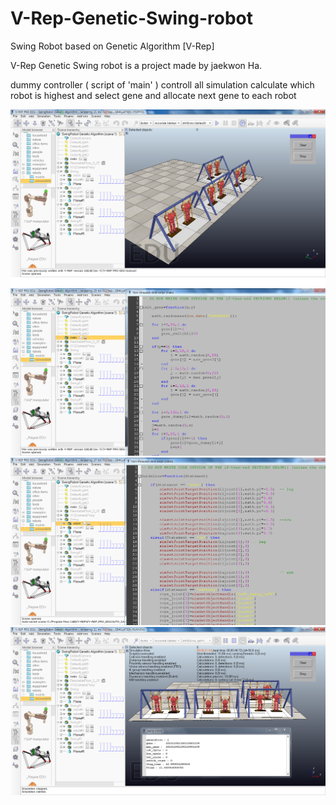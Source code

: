 # V-Rep-Genetic-Swing-robot
Swing Robot based on Genetic Algorithm [V-Rep]

V-Rep Genetic Swing robot is a project made by jaekwon Ha.

dummy controller ( script of 'main' ) controll all simulation
calculate which robot is highest and select gene and allocate next gene to each robot

![foreground](./img/foreground.png)
![main](./img/main.png)
![robot](./img/robot.png)
![simulation](./img/simulation.png)